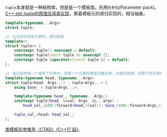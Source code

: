 
`tuple`本身就是一种结构体，但是是一个模板类。利用`形参包`(Parameter pack)。[C++ std::tuple的原理及简易实现](https://zhuanlan.zhihu.com/p/715025973)，靠着模板元的递归实现的，相当抽象。  

```cpp
template<typename...Args>
struct tuple;

// 当元组中没有元素时，递归结束
template<>
struct tuple<> {
    constexpr tuple() noexcept = default;
    constexpr tuple(const tuple &) noexcept {};
    constexpr tuple &operator=(const tuple &) = default;
};

// 当元组中有一个或多个元素时，将第一个元素的类型分离出来，并通过继承，将剩下的元素作为另一个元组处理。
template<typename head, typename...Args>
struct tuple<head, Args...> : tuple<Args...> {
    using base_ = tuple<Args...>;

    template<typename head_, typename...Args_>
    constexpr tuple(head_ &&val, Args_ &&...args) :
        head_val_(std::forward<head_>(val)), base_(std::forward<Args_>(args)...) {}

    tuple_val_<head> head_val_;
};
```

[类模板实参推导（CTAD）(C++17 起)](https://zh.cppreference.com/w/cpp/language/class_template_argument_deduction)。

